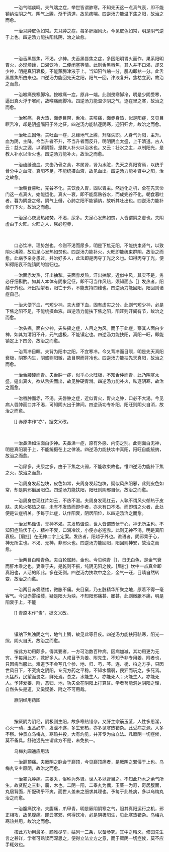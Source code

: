 <!-- { "loadSidebar": true } -->
　　一治气喘痰鸣。夫气喘之症，举世皆谓肺寒。不知先天这一点真气衰，即不能镇纳浊阴之气，阴气上腾，渐干清道，故见痰喘。四逆汤力能温下焦之阳，故治之而愈。

　　一治耳肿皮色如常。夫耳肿之症，每多肝胆风火。今见皮色如常，明是阴气逆于上也。四逆汤力能扶阳祛阴，治之故愈。

　　 

　　一治舌黑唇焦，不渴，少神。夫舌黑唇焦之症，多困阳明胃火而作。果系阳明胃火，必现烦躁，口渴饮冷，二便闭塞等情。此则舌黑唇焦，其人并不口渴，却又少神，明是真阳衰极，不能薰腾津液于上。当知阳气缩一分，肌肉即枯一分。此舌黑唇焦所由来也。四逆汤力能回先天之阳，阳气一回，津液复升，焦枯立润，故治之而愈。

　　一治喉痛畏寒脚冷。按喉痛一症，原非一端。此则畏寒脚冷，明是少阴受寒，逼出真火浮于喉间，故喉痛而脚冷。四逆汤力能温少阴之气，逐在里之寒，故治之而愈。

　　一治喉痛，身大热，面赤目瞑，舌冷。夫喉痛，面赤身热，似是阳症，又见目瞑舌冷，却是阴盛隔阳于外之征。四逆汤力能祛逐阴寒，迎阳归舍，故治之而愈。

　　一治吐血困倦。夫吐血一症，总缘地气上腾，升降失职。人身气为阳，主升。血为阴，主降。今当升者不升，不当升者而反升，明明阴血太盛，上干清道。古人云：益火之源，以消阴翳。是教人补火以治水也。又云：壮水之主，以制阳光，是教人补水以治火也。四逆汤力能补火，故治之而愈。

　　一治齿缝流血。夫齿乃骨之余，本属肾，肾为水脏，先天之真阳寄焉，以统乎骨分中之血液。真阳不足，不能统摄血液，故见血出。四逆汤力能补肾中之阳，治之故愈。

　　一治朝食暮吐，完谷不化。夫饮食入胃，固以胃主。然运化之机，全在先天命门这一点真火，始能运化。真火一衰，即不能腐熟谷水，而成完谷不化，朝食暮吐者。暮为阴盛之候，阴气上僭，心肺之阳不能镇纳，故听其吐出也。四逆汤力能补命门下火，故治之而愈。

　　一治足心夜发热如焚，不渴，尿多。夫足心发热如焚，人皆谓阴之虚也。夫阴虚由于火旺。火旺之人，尿必短赤，

　　  

　　口必饮冷，理势然也。今则不渴而尿多，明是下焦无阳，不能统束肾气，以致阴火沸腾，故见足心发热如焚也。四逆汤力能补火，火旺即能统束群阴，故治之而愈。此病予亲身患过，并治好多人，此法即是丙夺丁光之义也。知得丙夺丁光，便知得阳衰不能镇阴的旨归也。

　　一治面赤发热，汗出抽掣。夫面赤发热，汗出抽掣，近似中风，其实不是，务必仔细斟酌。如其人本体有阴象足征，即不可当作风热，须知面赤［］发热者，阳越于外也。汗出抽掣者，阳亡于外，不能支持四维也。四逆汤力能回阳，阳回则诸症自己。

　　一治大便下血，气短少神。夫大便下血，固有虚实之分。此则气短少神，必是下焦之阳不足，不能统摄血液。四逆汤力能扶下焦之阳，阳旺则开阖有节，故治之而愈。

　　一治头摇，面白少神，夫头摇之症，人目之为风。而予于此症，察其人面白少神，如其为清阳不升，元气虚极，不能镇定也。四逆汤力能扶阳，真阳一旺，即能镇定上下四旁，故治之而愈。

　　一治背冷目瞑。夫背为阳中之阳，不宜寒冷。今又背冷而目瞑，明是先天真阳衰极，阴寒内生，阴盛则阳微，故目瞑而背冷也。四逆汤力能扶先天真阳，故治之而愈。

　　一治舌腰硬而青。夫舌肿一症，似乎心火旺极，不知舌仲而青，此乃阴寒太盛，逼出真火，欲从舌尖而出，故见肿硬青滑。四逆汤力能补火，祛逐阴寒，故治之而愈。

　　一治唇肿而赤，不渴。夫唇肿之症，近似胃火，胃火之肿，口必不大渴。今见病人唇肿而口并不渴，可知阴火出于脾间。四逆汤功专补阳，阳旺则阴火自消，故治之而愈。

　　[] 赤原本作"亦"，据文义改。

　　  

　　一治鼻涕如注面白少神。夫鼻涕一症，原有外感、内伤之别。此则面白无神，明是真阳衰于上，不能统摄在上之律液。四逆汤力能扶坎中真阳，阳旺自能统纳，故治之而愈。

　　一治尿多。夫尿之多，由于下焦之火弱，不能收束故也。惟四逆汤力能补下焦之火，故治之而愈。

　　一治周身发起包块，皮色如常，夫周身发起包块，疑似风热阳邪，此则皮色如常，却是阴邪僭居阳位。四逆汤力能扶阳，阳旺则阴邪自伏，故治之而愈。

　　一治周身忽现红片如云，不热不渴。夫周身发现红云，人孰不谓风火郁热于皮肤。夫风火郁热之症，未有不发热而即作者，亦未有口不渴，而即谓之火者，此处便是认症机关。予每于此症，认作阳衰，阴居阳位，以四逆汤治之而愈。

　　一治发热谵语，无神不渴。夫发热谵语，世人皆谓热伏于心，神无所主也。不知阳症热伏于心，精神不衰，口渴冷饮，小便亦必短赤。此则无神不渴，明是真阳衰极。［眉批］在无神二字上定案。发热者，阳越于外也。谵语者，阴邪乘于心，神无所主也。不渴、无神，非邪火也。四逆汤力能回阳，阳回则神安，故治之而愈。

　　一治两目白晴青色。夫白轮属肺，金也。今见纯青［］，日无白色，是金气衰而肝木乘之也。妻乘于夫，是乾则不振，纯阴无阳之候。［眉批］坎中一点真金即真阳也，人活的即此。多在死例。四逆汤力扶坎中之金，金气一旺，目睛自然转变，故治之而愈。

　　一治两目赤雾缕缕，微胀不痛。夫目窠，乃五脏精华所聚之地，原着不得一毫客气。今见赤雾缕缕，疑是阳火为殃，不知阳邪痛甚、胀甚，此则微胀不痛，明是阳衰于上，不能

　　[] 青原本作"责"，据文义改。

　　  

　　镇纳下焦浊阴之气，地气上腾，故见此等目疾。四逆汤力能扶阳祛寒，阳光一照，阴火自灭，故治之而愈。

　　按此方功用颇多。得其要者，一方可治数百种病。因病加减，其功用更为无穷。予每用此方，救好多人。人咸目予为姜、附先生，不知予非专用姜、附者也，只因病当服此。难道予不会写几个参、地、归、芍，芩、连、栀、柏之方乎，只因世风日下，不究病之阴阳，专究方药之平稳。不知水懦弱，民狎而玩之，多死焉。火猛烈，民望而畏之，鲜死焉。总之，水能生人，亦能死人；火能生人，亦能死人。予非爱姜、附，恶归、地，功夫全在阴阳上打算耳。学者苟能洞达阴阳之理，自然头头是道，又奚疑姜、附之不可用哉。

　　厥阴经用药图

　　  

　　按厥阴为阴经，阴极则生阳，故多寒热错杂。又肝主宗筋玉茎，人性多思淫，心火一动，玉茎必举，发泄不遂，多生邪热，亦多见寒热错杂。此受病之源。人多不察。仲景立乌梅丸，寒热并投，大有灼见，并非专为虫立法。凡厥阴一切症候，莫不备具。舒驰远先生谓此方不是，未免执一。

　　乌梅丸圆通应用法

　　一治巅顶痛。夫厥阴之脉会于巅顶，今见巅顶痛者，是厥阴之邪侵于上也。乌梅丸专主厥阴，故治之而愈。

　　一治睾丸肿痛。夫睾丸，俗称为外肾。世人多以肾目之。不知此乃木之余气所生。故贤配之三卦，震，木也。二阴一阳，二睾丸为偶，玉茎一为奇，奇居腹面，丸居背面，所配确乎不爽，而世人盖未之细求其理也。予每于此处病，多以乌梅丸治之而愈。

　　一治腹痛饮冷。夫腹痛，爪甲青，明是厥阴阴寒之气，阻其真阳运行之机，邪正相攻，故见腹痛。即云寒邪，何得饮冷，必是阴极阳生，见此寒热错杂。乌梅丸寒热并用，故治之而愈。

　　按此方功用最多，颇难尽举，姑列一二条，以备参究。其中之精义，修园先生言之甚详，学者可熟读而深思之，便得立法立方之意，而于厥阴一切症候，莫不应手辄效也。

　　 　

　　
